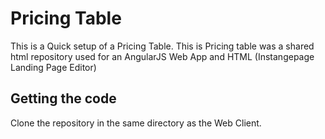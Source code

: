 # Pricing Table

This is a Quick setup of a Pricing Table.
This is Pricing table was a shared html repository used for an AngularJS Web App and HTML (Instangepage Landing Page Editor)

## Getting the code

Clone the repository in the same directory as the Web Client.